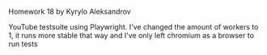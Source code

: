 Homework 18 by Kyrylo Aleksandrov

YouTube testsuite using Playwright. I've changed the amount of workers to 1, it runs more stable that way and I've only left chromium as a browser to run tests